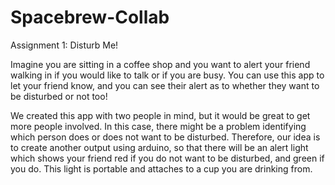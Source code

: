 Spacebrew-Collab
================
Assignment 1: Disturb Me!

Imagine you are sitting in a coffee shop and you want to alert your friend walking in if you would like to talk or if you are busy. You can use this app to let your friend know, and you can see their alert as to whether they want to be disturbed or not too!

We created this app with two people in mind, but it would be great to get more people involved. In this case, there might be a problem identifying which person does or does not want to be disturbed. Therefore, our idea is to create another output using arduino, so that there will be an alert light which shows your friend red if you do not want to be disturbed, and green if you do. This light is portable and attaches to a cup you are drinking from.
